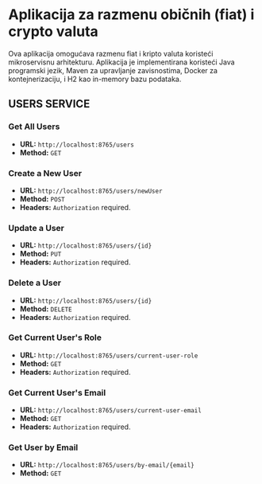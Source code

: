# Aplikacija za razmenu običnih (fiat) i crypto valuta

Ova aplikacija omogućava razmenu fiat i kripto valuta koristeći mikroservisnu arhitekturu. Aplikacija je implementirana koristeći Java programski jezik, Maven za upravljanje zavisnostima, Docker za kontejnerizaciju, i H2 kao in-memory bazu podataka.

## USERS SERVICE

### Get All Users

- **URL:** `http://localhost:8765/users`
- **Method:** `GET`

### Create a New User

- **URL:** `http://localhost:8765/users/newUser`
- **Method:** `POST`
- **Headers:** `Authorization` required.

### Update a User

- **URL:** `http://localhost:8765/users/{id}`
- **Method:** `PUT`
- **Headers:** `Authorization` required.

### Delete a User

- **URL:** `http://localhost:8765/users/{id}`
- **Method:** `DELETE`
- **Headers:** `Authorization` required.

### Get Current User's Role

- **URL:** `http://localhost:8765/users/current-user-role`
- **Method:** `GET`
- **Headers:** `Authorization` required.

### Get Current User's Email

- **URL:** `http://localhost:8765/users/current-user-email`
- **Method:** `GET`
- **Headers:** `Authorization` required.

### Get User by Email

- **URL:** `http://localhost:8765/users/by-email/{email}`
- **Method:** `GET`

